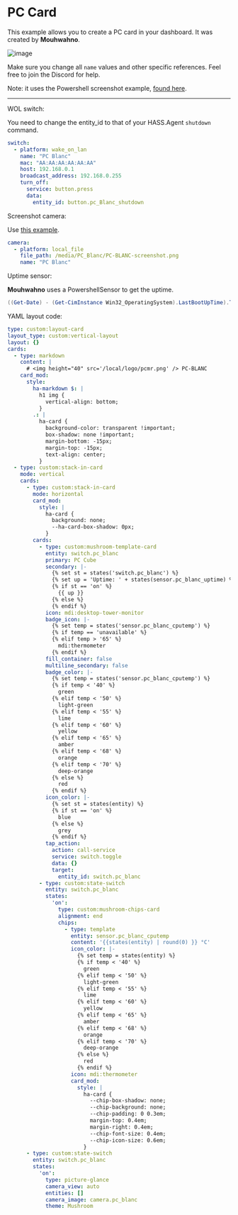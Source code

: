# PC Card

This example allows you to create a PC card in your dashboard. It was created by **Mouhwahno**.

![image](https://user-images.githubusercontent.com/81011038/190636934-0cb35b78-a466-4dd6-adb9-31b2fc3264fd.png)

Make sure you change all `name` values and other specific references. Feel free to join the Discord for help.

Note: it uses the Powershell screenshot example, [found here](https://hassagent.readthedocs.io/en/latest/sensor-command-automation-and-script-examples/#command-grab-screenshot-using-powershell).

---

WOL switch:

You need to change the entity_id to that of your HASS.Agent `shutdown` command.

```yaml
switch:
  - platform: wake_on_lan
    name: "PC Blanc"
    mac: "AA:AA:AA:AA:AA:AA"
    host: 192.168.0.1
    broadcast_address: 192.168.0.255
    turn_off:
      service: button.press
      data:
        entity_id: button.pc_Blanc_shutdown
```

Screenshot camera:

Use [this example](https://hassagent.readthedocs.io/en/latest/sensor-command-automation-and-script-examples/#command-grab-screenshot-using-powershell).

```yaml
camera:
  - platform: local_file
    file_path: /media/PC_Blanc/PC-BLANC-screenshot.png
    name: "PC Blanc"
```

Uptime sensor:

**Mouhwahno** uses a PowershellSensor to get the uptime.
 
 ```powershell
 ((Get-Date) - (Get-CimInstance Win32_OperatingSystem).LastBootUpTime).ToString('dd\.hh\:mm\:ss')
 ```

YAML layout code:

```yaml
type: custom:layout-card
layout_type: custom:vertical-layout
layout: {}
cards:
  - type: markdown
    content: |
      # <img height="40" src='/local/logo/pcmr.png' /> PC-BLANC 
    card_mod:
      style:
        ha-markdown $: |
          h1 img {
            vertical-align: bottom;
          }
        .: |
          ha-card {
            background-color: transparent !important;
            box-shadow: none !important;
            margin-bottom: -15px;
            margin-top: -15px;
            text-align: center;
          }
  - type: custom:stack-in-card
    mode: vertical
    cards:
      - type: custom:stack-in-card
        mode: horizontal
        card_mod:
          style: |
            ha-card {
              background: none;
              --ha-card-box-shadow: 0px;
            }
        cards:
          - type: custom:mushroom-template-card
            entity: switch.pc_blanc
            primary: PC Cube
            secondary: |-
              {% set st = states('switch.pc_blanc') %}
              {% set up = 'Uptime: ' + states(sensor.pc_blanc_uptime) %}
              {% if st == 'on' %}
                {{ up }}
              {% else %}
              {% endif %}
            icon: mdi:desktop-tower-monitor
            badge_icon: |-
              {% set temp = states('sensor.pc_blanc_cputemp') %}
              {% if temp == 'unavailable' %}
              {% elif temp > '65' %}
                mdi:thermometer
              {% endif %}
            fill_container: false
            multiline_secondary: false
            badge_color: |-
              {% set temp = states('sensor.pc_blanc_cputemp') %}
              {% if temp < '40' %} 
                green
              {% elif temp < '50' %}
                light-green
              {% elif temp < '55' %}
                lime
              {% elif temp < '60' %}
                yellow
              {% elif temp < '65' %}
                amber
              {% elif temp < '68' %}
                orange
              {% elif temp < '70' %}
                deep-orange
              {% else %}
                red
              {% endif %}
            icon_color: |-
              {% set st = states(entity) %}
              {% if st == 'on' %}
                blue
              {% else %}
                grey
              {% endif %} 
            tap_action:
              action: call-service
              service: switch.toggle
              data: {}
              target:
                entity_id: switch.pc_blanc
          - type: custom:state-switch
            entity: switch.pc_blanc
            states:
              'on':
                type: custom:mushroom-chips-card
                alignment: end
                chips:
                  - type: template
                    entity: sensor.pc_blanc_cputemp
                    content: '{{states(entity) | round(0) }} °C'
                    icon_color: |-
                      {% set temp = states(entity) %}
                      {% if temp < '40' %} 
                        green
                      {% elif temp < '50' %}
                        light-green
                      {% elif temp < '55' %}
                        lime
                      {% elif temp < '60' %}
                        yellow
                      {% elif temp < '65' %}
                        amber
                      {% elif temp < '68' %}
                        orange
                      {% elif temp < '70' %}
                        deep-orange
                      {% else %}
                        red
                      {% endif %} 
                    icon: mdi:thermometer
                    card_mod:
                      style: |
                        ha-card {
                          --chip-box-shadow: none;
                          --chip-background: none;
                          --chip-padding: 0 0.3em;
                          margin-top: 0.4em;
                          margin-right: 0.4em;
                          --chip-font-size: 0.4em;
                          --chip-icon-size: 0.6em;
                        }
      - type: custom:state-switch
        entity: switch.pc_blanc
        states:
          'on':
            type: picture-glance
            camera_view: auto
            entities: []
            camera_image: camera.pc_blanc
            theme: Mushroom
```
